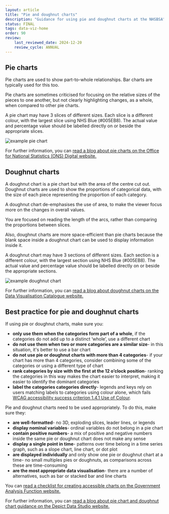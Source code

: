 ```yaml
---
layout: article
title: "Pie and doughnut charts"
description: "Guidance for using pie and doughnut charts at the NHSBSA"
status: FINAL
tags: data-viz-home
order: 90
review:
    last_reviewed_date: 2024-12-20
    review_cycle: ANNUAL
---
```

## Pie charts  
  
Pie charts are used to show part-to-whole relationships. Bar charts are typically used for this too.  
  
Pie charts are sometimes criticised for focusing on the relative sizes of the pieces to one another, but not clearly highlighting changes, as a whole, when compared to other pie charts.  
  
A pie chart may have 3 slices of different sizes. Each slice is a different colour, with the largest slice using NHS Blue (#005EB8). The actual value and percentage value should be labelled directly on or beside the appropriate slices.  

![example pie chart](../pie_1.png)
  
For further information, you can [read a blog about pie charts on the Office for National Statistics (ONS) Digital website.][pie 1]
  
## Doughnut charts  
  
A doughnut chart is a pie chart but with the area of the centre cut out.  
Doughnut charts are used to show the proportions of categorical data, with the size of each piece representing the proportion of each category.  
  
A doughnut chart de-emphasises the use of area, to make the viewer focus more on the changes in overall values.  
  
You are focused on reading the length of the arcs, rather than comparing the proportions between slices.  
  
Also, doughnut charts are more space-efficient than pie charts because the blank space inside a doughnut chart can be used to display information inside it.  

A doughnut chart may have 3 sections of different sizes. Each section is a different colour, with the largest section using NHS Blue (#005EB8). The actual value and percentage value should be labelled directly on or beside the appropriate sections.  

![example doughnut chart](../doughnut_1.png)  
  
For further information, you can [read a blog about doughnut charts on the Data Visualisation Catalogue website.][pie 2]

## Best practice for pie and doughnut charts  

If using pie or doughnut charts, make sure you:

- **only use them when the categories form part of a whole**, if the categories do not add up to a distinct ‘whole’, use a different chart
- **do not use them when two or more categories are a similar size**- in this situation, it's better to use a bar chart
- **do not use pie or doughnut charts with more than 4 categories**- if your chart has more than 4 categories, consider combining some of the categories or using a different type of chart
- **rank categories by size with the first at the 12 o’clock position**- ranking the categories in this way makes the chart easier to interpret, making it easier to identify the dominant categories
- **label the categories categories directly**- legends and keys rely on users matching labels to categories using colour alone, which fails [WCAG accessibility success criterion 1.4.1 Use of Colour][pie 4].  
  
Pie and doughnut charts need to be used appropriately. To do this, make sure they:

- **are well-formatted**- no 3D, exploding slices, leader lines, or legends
- **display nominal variables**- ordinal variables do not belong in a pie chart
- **contain positive numbers**- a mix of positive and negative numbers inside the same pie or doughnut chart does not make any sense
- **display a single point in time**- patterns over time belong in a time series graph, such as a slope chart, line chart, or dot plot
- **are displayed individually** and only show one pie or doughnut chart at a time- no small multiples pies or doughnuts, as comparisons across these are time-consuming
- **are the most appropriate data visualisation**- there are a number of alternatives, such as bar or stacked bar and line charts

You can [read a checklist for creating accessible charts on the Government Analysis Function website.][pie 5]  
  
For further information, you can [read a blog about pie chart and doughnut chart guidance on the Depict Data Studio website.][pie 3]

[pie 1]: https://digitalblog.ons.gov.uk/2017/02/28/the-humble-pie-chart-part2/
[pie 2]: https://datavizcatalogue.com/methods/donut_chart.html
[pie 3]: https://depictdatastudio.com/when-pie-charts-are-okay-seriously-guidelines-for-using-pie-and-donut-charts/
[pie 4]: https://www.w3.org/WAI/WCAG21/Understanding/use-of-color.html
[Pie 5]: https://analysisfunction.civilservice.gov.uk/policy-store/charts-a-checklist